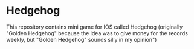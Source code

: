 # Hedgehog
This repository contains mini game for IOS called Hedgehog (originally "Golden Hedgehog" because the idea was to give money for the records weekly, but "Golden Hedgehog" sounds silly in my opinion")
